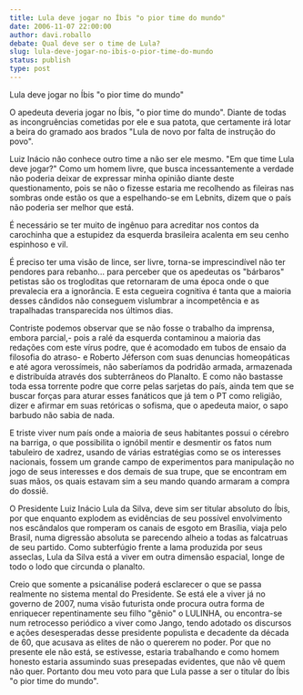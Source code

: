 ```yaml
---
title: Lula deve jogar no Íbis "o pior time do mundo"
date: 2006-11-07 22:00:00
author: davi.roballo
debate: Qual deve ser o time de Lula?
slug: lula-deve-jogar-no-ibis-o-pior-time-do-mundo
status: publish 
type: post
---
```


Lula deve jogar no Íbis "o pior time do mundo"  

  

O apedeuta deveria jogar no Íbis, "o pior time do mundo". Diante de todas as incongruências cometidas por ele e sua patota, que certamente irá lotar a beira do gramado aos brados "Lula de novo por falta de instrução do povo".  

Luiz Inácio não conhece outro time a não ser ele mesmo. "Em que time Lula deve jogar?" Como um homem livre, que busca incessantemente a verdade não poderia deixar de expressar minha opinião diante deste questionamento, pois se não o fizesse estaria me recolhendo as fileiras nas sombras onde estão os que a espelhando-se em Lebnits, dizem que o país não poderia ser melhor que está.   

É necessário se ter muito de ingênuo para acreditar nos contos da carochinha que a estupidez da esquerda brasileira acalenta em seu cenho espinhoso e vil.   

É preciso ter uma visão de lince, ser livre, torna-se imprescindível não ter pendores para rebanho... para perceber que os apedeutas os "bárbaros" petistas são os trogloditas que retornaram de uma época onde o que prevalecia era a ignorância. E esta cegueira cognitiva é tanta que a maioria desses cândidos não conseguem vislumbrar a incompetência e as trapalhadas transparecida nos últimos dias.   

Contriste podemos observar que se não fosse o trabalho da imprensa, embora parcial,- pois a ralé da esquerda contaminou a maioria das redações com este vírus podre, que é acomodado em tubos de ensaio da filosofia do atraso- e Roberto Jéferson com suas denuncias homeopáticas e até agora verossímeis, não saberíamos da podridão armada, armazenada e distribuída através dos subterrâneos do Planalto. E como não bastasse toda essa torrente podre que corre pelas sarjetas do país, ainda tem que se buscar forças para aturar esses fanáticos que já tem o PT como religião, dizer e afirmar em suas retóricas o sofisma, que o apedeuta maior, o sapo barbudo não sabia de nada.   

E triste viver num país onde a maioria de seus habitantes possui o cérebro na barriga, o que possibilita o ignóbil mentir e desmentir os fatos num tabuleiro de xadrez, usando de várias estratégias como se os interesses nacionais, fossem um grande campo de experimentos para manipulação no jogo de seus interesses e dos demais de sua trupe, que se encontram em suas mãos, os quais estavam sim a seu mando quando armaram a compra do dossiê.   

O Presidente Luiz Inácio Lula da Silva, deve sim ser titular absoluto do Íbis, por que enquanto explodem as evidências de seu possível envolvimento nos escândalos que romperam os canais de esgoto em Brasília, viaja pelo Brasil, numa digressão absoluta se parecendo alheio a todas as falcatruas de seu partido. Como subterfúgio frente a lama produzida por seus asseclas, Lula da Silva está a viver em outra dimensão espacial, longe de todo o lodo que circunda o planalto.   

Creio que somente a psicanálise poderá esclarecer o que se passa realmente no sistema mental do Presidente. Se está ele a viver já no governo de 2007, numa visão futurista onde procura outra forma de enriquecer repentinamente seu filho "gênio" o LULINHA, ou encontra-se num retrocesso periódico a viver como Jango, tendo adotado os discursos e ações desesperadas desse presidente populista e decadente da década de 60, que acusava as elites de não o quererem no poder. Por que no presente ele não está, se estivesse, estaria trabalhando e como homem honesto estaria assumindo suas presepadas evidentes, que não vê quem não quer. Portanto dou meu voto para que Lula passe a ser o titular do Íbis "o pior time do mundo".
